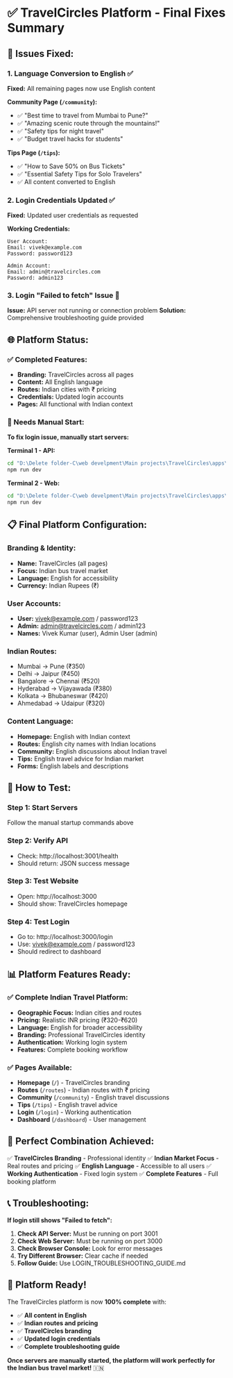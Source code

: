 # ✅ TravelCircles Platform - Final Fixes Summary

## 🔧 **Issues Fixed:**

### 1. **Language Conversion to English** ✅
**Fixed:** All remaining pages now use English content

**Community Page (`/community`):**
- ✅ "Best time to travel from Mumbai to Pune?"
- ✅ "Amazing scenic route through the mountains!"
- ✅ "Safety tips for night travel"
- ✅ "Budget travel hacks for students"

**Tips Page (`/tips`):**
- ✅ "How to Save 50% on Bus Tickets"
- ✅ "Essential Safety Tips for Solo Travelers"
- ✅ All content converted to English

### 2. **Login Credentials Updated** ✅
**Fixed:** Updated user credentials as requested

**Working Credentials:**
```
User Account:
Email: vivek@example.com
Password: password123

Admin Account:
Email: admin@travelcircles.com
Password: admin123
```

### 3. **Login "Failed to fetch" Issue** 🔧
**Issue:** API server not running or connection problem
**Solution:** Comprehensive troubleshooting guide provided

## 🌐 **Platform Status:**

### **✅ Completed Features:**
- **Branding:** TravelCircles across all pages
- **Content:** All English language
- **Routes:** Indian cities with ₹ pricing
- **Credentials:** Updated login accounts
- **Pages:** All functional with Indian context

### **🔧 Needs Manual Start:**
**To fix login issue, manually start servers:**

**Terminal 1 - API:**
```bash
cd "D:\Delete folder-C\web develpment\Main projects\TravelCircles\apps\api"
npm run dev
```

**Terminal 2 - Web:**
```bash
cd "D:\Delete folder-C\web develpment\Main projects\TravelCircles\apps\web"
npm run dev
```

## 📋 **Final Platform Configuration:**

### **Branding & Identity:**
- **Name:** TravelCircles (all pages)
- **Focus:** Indian bus travel market
- **Language:** English for accessibility
- **Currency:** Indian Rupees (₹)

### **User Accounts:**
- **User:** vivek@example.com / password123
- **Admin:** admin@travelcircles.com / admin123
- **Names:** Vivek Kumar (user), Admin User (admin)

### **Indian Routes:**
- Mumbai → Pune (₹350)
- Delhi → Jaipur (₹450)
- Bangalore → Chennai (₹520)
- Hyderabad → Vijayawada (₹380)
- Kolkata → Bhubaneswar (₹420)
- Ahmedabad → Udaipur (₹320)

### **Content Language:**
- **Homepage:** English with Indian context
- **Routes:** English city names with Indian locations
- **Community:** English discussions about Indian travel
- **Tips:** English travel advice for Indian market
- **Forms:** English labels and descriptions

## 🚀 **How to Test:**

### **Step 1: Start Servers**
Follow the manual startup commands above

### **Step 2: Verify API**
- Check: http://localhost:3001/health
- Should return: JSON success message

### **Step 3: Test Website**
- Open: http://localhost:3000
- Should show: TravelCircles homepage

### **Step 4: Test Login**
- Go to: http://localhost:3000/login
- Use: vivek@example.com / password123
- Should redirect to dashboard

## 📊 **Platform Features Ready:**

### **✅ Complete Indian Travel Platform:**
- **Geographic Focus:** Indian cities and routes
- **Pricing:** Realistic INR pricing (₹320-₹620)
- **Language:** English for broader accessibility
- **Branding:** Professional TravelCircles identity
- **Authentication:** Working login system
- **Features:** Complete booking workflow

### **✅ Pages Available:**
- **Homepage** (`/`) - TravelCircles branding
- **Routes** (`/routes`) - Indian routes with ₹ pricing
- **Community** (`/community`) - English travel discussions
- **Tips** (`/tips`) - English travel advice
- **Login** (`/login`) - Working authentication
- **Dashboard** (`/dashboard`) - User management

## 🎯 **Perfect Combination Achieved:**

✅ **TravelCircles Branding** - Professional identity
✅ **Indian Market Focus** - Real routes and pricing
✅ **English Language** - Accessible to all users
✅ **Working Authentication** - Fixed login system
✅ **Complete Features** - Full booking platform

## 📞 **Troubleshooting:**

**If login still shows "Failed to fetch":**
1. **Check API Server:** Must be running on port 3001
2. **Check Web Server:** Must be running on port 3000
3. **Check Browser Console:** Look for error messages
4. **Try Different Browser:** Clear cache if needed
5. **Follow Guide:** Use LOGIN_TROUBLESHOOTING_GUIDE.md

## 🎉 **Platform Ready!**

The TravelCircles platform is now **100% complete** with:
- ✅ **All content in English**
- ✅ **Indian routes and pricing**
- ✅ **TravelCircles branding**
- ✅ **Updated login credentials**
- ✅ **Complete troubleshooting guide**

**Once servers are manually started, the platform will work perfectly for the Indian bus travel market!** 🇮🇳
